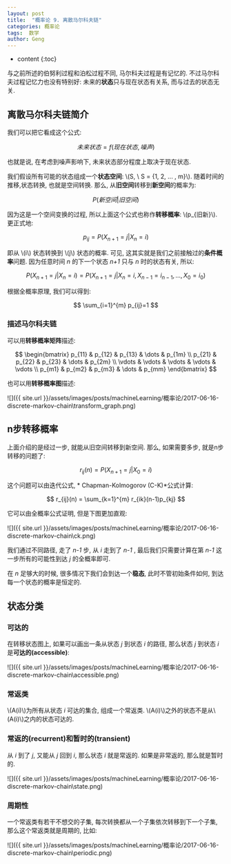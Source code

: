 ```yaml
---
layout: post
title:  "概率论 9. 离散马尔科夫链"
categories: 概率论
tags:  数学
author: Geng
---
```


* content
{:toc}


与之前所述的伯努利过程和泊松过程不同, 马尔科夫过程是有记忆的. 不过马尔科夫过程记忆力也没有特别好: 未来的**状态**只与现在状态有关系, 而与过去的状态无关. 

## 离散马尔科夫链简介
我们可以把它看成这个公式:

$$ 未来状态 = f(现在状态, 噪声) $$

也就是说, 在考虑到噪声影响下, 未来状态部分程度上取决于现在状态. 






我们假设所有可能的状态组成一个**状态空间**: \\(S, \ S = {1, 2, ... , m}\\). 随着时间的推移,状态转换, 也就是空间转换. 那么, 从**旧空间**转移到**新空间**的概率为:

$$ P(新空间|旧空间) $$

因为这是一个空间变换的过程, 所以上面这个公式也称作**转移概率**: \\(p_{旧新}\\). 更正式地:

$$ p_{ij} = P(X_{n+1} = j | X_n = i) $$

即从 \\(i\\) 状态转换到 \\(j\\) 状态的概率. 可见, 这其实就是我们之前接触过的**条件概率**问题. 因为任意时间 *n* 的下一个状态 *n+1* 只与 *n* 时的状态有关, 所以:

$$ P(X_{n+1} = j | X_n = i) = P(X_{n+1} = j | X_n = i,  X_{n-1} = i_{n-1}, ..., X_0=i_0)  $$ 

根据全概率原理, 我们可以得到:

$$ \sum_{i=1}^{m} p_{ij}=1 $$

### 描述马尔科夫链
可以用**转移概率矩阵**描述:

$$  
\begin{bmatrix}
    p_{11}       & p_{12} & p_{13} & \dots & p_{1m} \\
    p_{21}       & p_{22} & p_{23} & \dots & p_{2m} \\
    \vdots       & \vdots & \vdots & \vdots & \vdots  \\
    p_{m1}       & p_{m2} & p_{m3} & \dots & p_{mm}
\end{bmatrix}
$$

也可以用**转移概率图**描述:

![]({{ site.url }}/assets/images/posts/machineLearning/概率论/2017-06-16-discrete-markov-chain\transform_graph.png)

## n步转移概率
上面介绍的是经过一步, 就能从旧空间转移到新空间. 那么, 如果需要多步, 就是n步转移的问题了:

$$ r_{ij}(n) = P(X_{n+1} = j | X_{0} = i) $$

这个问题可以由迭代公式, * Chapman-Kolmogorov (C-K)*公式计算:

$$ r_{ij}(n) = \sum_{k=1}^{m} r_{ik}(n-1)p_{kj}  $$

它可以由全概率公式证明, 但是下图更加直观:

![]({{ site.url }}/assets/images/posts/machineLearning/概率论/2017-06-16-discrete-markov-chain\ck.png)

我们通过不同路径, 走了 *n-1* 步, 从 *i* 走到了 *n-1* , 最后我们只需要计算在第 *n-1* 这一步所有的可能性到达 *j* 的全概率即可.

在 *n* 足够大的时候, 很多情况下我们会到达一个**稳态**, 此时不管初始条件如何, 到达每一个状态的概率是恒定的. 

## 状态分类

### 可达的
在转移状态图上, 如果可以画出一条从状态 *j* 到状态 *i* 的路径, 那么状态 *j* 到状态 *i* 是**可达的(accessible)**:

![]({{ site.url }}/assets/images/posts/machineLearning/概率论/2017-06-16-discrete-markov-chain\accessible.png)

### 常返类
\\(A(i)\\)为所有从状态 *i* 可达的集合, 组成一个常返类. \\(A(i)\\)之外的状态不是从\\(A(i)\\)之内的状态可达的.

### 常返的(recurrent)和暂时的(transient)

从 *i* 到了 *j*, 又能从 *j* 回到 *i*, 那么状态 *i* 就是常返的. 如果是非常返的, 那么就是暂时的. 

![]({{ site.url }}/assets/images/posts/machineLearning/概率论/2017-06-16-discrete-markov-chain\state.png)

### 周期性
一个常返类有若干不想交的子集, 每次转换都从一个子集依次转移到下一个子集, 那么这个常返类就是周期的, 比如:

![]({{ site.url }}/assets/images/posts/machineLearning/概率论/2017-06-16-discrete-markov-chain\periodic.png)




